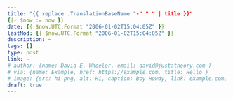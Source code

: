 ```yaml
---
title: "{{ replace .TranslationBaseName "-" " " | title }}"
{{- $now := now }}
date: {{ $now.UTC.Format "2006-01-02T15:04:05Z" }}
lastMod: {{ $now.UTC.Format "2006-01-02T15:04:05Z" }}
description: ~
tags: []
type: post
link: ~
# author: {name: David E. Wheeler, email: david@justatheory.com }
# via: {name: Example, href: https://example.com, title: Hello }
# image: {src: hi.png, alt: Hi, caption: Boy Howdy, link: example.com, title: Hi }
draft: true
---
```


